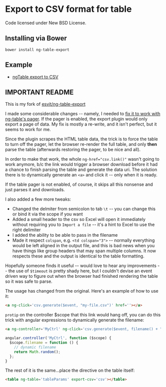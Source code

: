 Export to CSV format for table
==============================

Code licensed under New BSD License.

## Installing via Bower
```
bower install ng-table-export
```

## Example

* [ngTable export to CSV](http://bazalt-cms.com/ng-table/example/15)

## IMPORTANT README
This is my fork of [esvit/ng-table-export](https://github.com/esvit/ng-table-export)

I made some considerable changes -- namely, I needed to [fix it to work with ng-table's pager](https://github.com/esvit/ng-table-export/issues/8).  If the pager is enabled, the export plugin would only export a page of data.  My fix is mostly a re-write, and it isn't perfect, but it seems to work for me.

Since the plugin scrapes the HTML table data, the trick is to force the table to turn off the pager, let the browser re-render the full table, and only **then** parse the table (afterwards restoring the pager, to be nice and all).

In order to make that work, the whole `ng-href="csv.link()"` wasn't going to work anymore, b/c the link would trigger a browser download before it had a chance to finish parsing the table and generate the data uri.  The solution there is to dynamically generate an `<a>` and click it -- only when it is ready.

If the table pager is not enabled, of course, it skips all this nonsense and just parses it and downloads.

I also added a few more tweaks:

* Changed the delmiter from semicolon to tab `\t` -- you can change this or bind it via the scope if you want
* Added a small header to the csv so Excel will open it immediately without requiring you to `Import a file` -- it's a hint to Excel to use the right delimiter
* I added the ability to be able to pass in the filename 
* Made it respect `colspan`, e.g. `<td colspan="3">` -- normally everything would be left aligned in the output file, and this is bad news when you have things like group headers that may span multiple columns.  It now respects these and the output is identical to the table formatting.

Hopefully someone finds it useful -- would love to hear any improvements -- the use of `$timeout` is pretty shady here, but I couldn't devise an event driven way to figure out when the browser had finished rendering the table so it was safe to parse.  

The usage has changed from the original.  Here's an example of how to use it:

```html
<a ng-click='csv.generate($event, "my-file.csv")' href=''></a>
```

`protip` on the controller $scope that this link would hang off, you can do this trick with angular expressions to dynamically generate the filename:

```html
<a ng-controller='MyCtrl' ng-click='csv.generate($event, filename() + ".csv")' href=''></a>
```

```javascript
angular.controller('MyCtrl', function ($scope) {
  $scope.filename = function () {
    // dynamic filename
    return Math.random();
  };
}
```

The rest of it is the same...place the directive on the table itself:

```html
<table ng-table='tableParams' export-csv='csv'></table>
```
